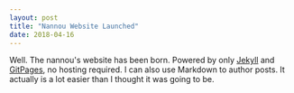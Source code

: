 ```yaml
---
layout: post
title: "Nannou Website Launched"
date: 2018-04-16
---
```


Well. The nannou's website has been born. Powered by only [Jekyll](http://jekyllrb.com) and [GitPages](https://pages.github.com/), no hosting required. I can also use Markdown to author posts. It actually is a lot easier than I thought it was going to be.